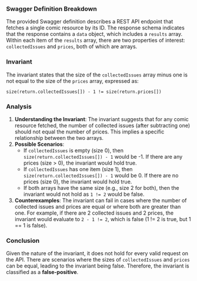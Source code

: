 ### Swagger Definition Breakdown
The provided Swagger definition describes a REST API endpoint that fetches a single comic resource by its ID. The response schema indicates that the response contains a `data` object, which includes a `results` array. Within each item of the `results` array, there are two properties of interest: `collectedIssues` and `prices`, both of which are arrays.

### Invariant
The invariant states that the size of the `collectedIssues` array minus one is not equal to the size of the `prices` array, expressed as: 

`size(return.collectedIssues[]) - 1 != size(return.prices[])`

### Analysis
1. **Understanding the Invariant**: The invariant suggests that for any comic resource fetched, the number of collected issues (after subtracting one) should not equal the number of prices. This implies a specific relationship between the two arrays.
2. **Possible Scenarios**: 
   - If `collectedIssues` is empty (size 0), then `size(return.collectedIssues[]) - 1` would be -1. If there are any prices (size > 0), the invariant would hold true. 
   - If `collectedIssues` has one item (size 1), then `size(return.collectedIssues[]) - 1` would be 0. If there are no prices (size 0), the invariant would hold true. 
   - If both arrays have the same size (e.g., size 2 for both), then the invariant would not hold as `1 != 2` would be false.
3. **Counterexamples**: The invariant can fail in cases where the number of collected issues and prices are equal or where both are greater than one. For example, if there are 2 collected issues and 2 prices, the invariant would evaluate to `2 - 1 != 2`, which is false (1 != 2 is true, but 1 == 1 is false).

### Conclusion
Given the nature of the invariant, it does not hold for every valid request on the API. There are scenarios where the sizes of `collectedIssues` and `prices` can be equal, leading to the invariant being false. Therefore, the invariant is classified as a **false-positive**.
